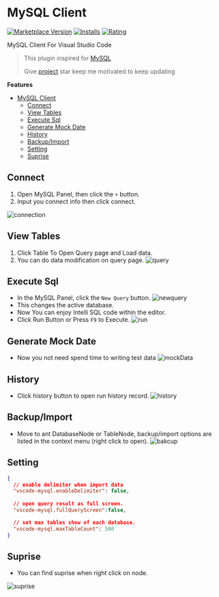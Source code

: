 # MySQL Client

[![Marketplace Version](https://vsmarketplacebadge.apphb.com/version-short/cweijan.vscode-mysql-client.svg)](https://marketplace.visualstudio.com/items?itemName=cweijan.vscode-mysql-client) [![Installs](https://vsmarketplacebadge.apphb.com/installs-short/cweijan.vscode-mysql-client.svg)](https://marketplace.visualstudio.com/items?itemName=cweijan.vscode-mysql-client) [![Rating](https://vsmarketplacebadge.apphb.com/rating-short/cweijan.vscode-mysql-client.svg)](https://marketplace.visualstudio.com/items?itemName=cweijan.vscode-mysql-client) 

MySQL Client For Visual Studio Code


> This plugin inspired for [MySQL](https://github.com/formulahendry/vscode-mysql)
> 
> Give [project](https://github.com/cweijan/vscode-mysql) star keep me motivated to keep updating

**Features**

- [MySQL Client](#mysql-client)
  - [Connect](#connect)
  - [View Tables](#view-tables)
  - [Execute Sql](#execute-sql)
  - [Generate Mock Date](#generate-mock-date)
  - [History](#history)
  - [Backup/Import](#backupimport)
  - [Setting](#setting)
  - [Suprise](#suprise)

## Connect

1. Open MySQL Panel, then click the `+` button.
2. Input you connect info then click connect.

![connection](images/connection.jpg)

## View Tables

1. Click Table To Open Query page and Load data.
2. You can do data modification on query page.
![query](images/QueryTable.jpg)

## Execute Sql

* In the MySQL Panel, click the `New Query` button.
![newquery](images/newquery.jpg)
* This changes the active database.
* Now You can enjoy Intelli SQL code within the editor.
* Click Run Button or Press `F9` to Execute.
![run](images/run.jpg)

## Generate Mock Date
- Now you not need spend time to writing test data
![mockData](images/mockData.png)

## History
- Click history button to open run history record.
![history](images/history.jpg)

## Backup/Import

* Move to ant DatabaseNode or TableNode, backup/import options are listed in the context menu (right click to open).
![bakcup](images/Backup.jpg)

## Setting

```json
{
  // enable delimiter when import data
  "vscode-mysql.enableDelimiter": false,
  
  // open query result as full screen.
  "vscode-mysql.fullQueryScreen":false,

  // set max tables show of each database.
  "vscode-mysql.maxTableCount": 500
}
```

## Suprise
* You can find suprise when right click on node.

![suprise](images/surprise.jpg)

